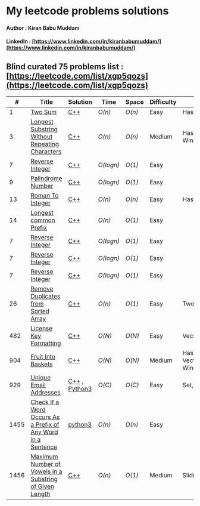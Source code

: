 # My leetcode problems solutions
#### Author : Kiran Babu Muddam 
#### LinkedIn : [https://www.linkedin.com/in/kiranbabumuddam/](https://www.linkedin.com/in/kiranbabumuddam/)

## Blind curated 75 problems list : [https://leetcode.com/list/xgp5qozs](https://leetcode.com/list/xgp5qozs)

|  #  | Title           |  Solution       |  Time           | Space           | Difficulty    | Tag          | Note| 
|-----|---------------- | --------------- | --------------- | --------------- | ------------- |--------------|-----|
1 | [Two Sum](https://leetcode.com/problems/two-sum/) | [C++](./1/1.cpp)  | _O(n)_       | _O(n)_          | Easy         | HashMap||
3 | [Longest Substring Without Repeating Characters](https://leetcode.com/problems/longest-substring-without-repeating-characters/) | [C++](./3/3.cpp)  | _O(n)_ | _O(n)_          | Medium         |HashMap,Sliding Window||
7 | [Reverse Integer](https://leetcode.com/problems/reverse-integer/) | [C++](./7/7.cpp)  | _O(logn)_       | _O(1)_          | Easy         | ||
9 | [Palindrome Number](https://leetcode.com/problems/palindrome-number/) | [C++](./9/9.cpp)  | _O(logn)_       | _O(1)_          | Easy         | ||
13 | [Roman To Integer](https://leetcode.com/problems/roman-to-integer/) | [C++](./13/13.cpp)  | _O(n)_       | _O(n)_          | Easy         | HashMap||
14 | [Longest common Prefix](https://leetcode.com/problems/longest-common-prefix/) | [C++](./14/14.cpp)  | _O(n)_       | _O(1)_          | Easy         | ||
7 | [Reverse Integer](https://leetcode.com/problems/reverse-integer/) | [C++](./7/7.cpp)  | _O(logn)_       | _O(1)_          | Easy         | ||
7 | [Reverse Integer](https://leetcode.com/problems/reverse-integer/) | [C++](./7/7.cpp)  | _O(logn)_       | _O(1)_          | Easy         | ||
7 | [Reverse Integer](https://leetcode.com/problems/reverse-integer/) | [C++](./7/7.cpp)  | _O(logn)_       | _O(1)_          | Easy         | ||
26 | [Remove Duplicates from Sorted Array](https://leetcode.com/problems/remove-duplicates-from-sorted-array/) | [C++](./26/26.cpp)  | _O(n)_ | _O(1)_          | Easy         | Two Pointers||
482 | [License Key Formatting ](https://leetcode.com/problems/license-key-formatting/) | [C++](./482/482.cpp) | _O(N)_ | _O(N)_          | Easy         |Vector||
904 | [Fruit Into Baskets](https://leetcode.com/articles/fruit-into-baskets/) | [C++](./904/904.cpp) | _O(N)_ | _O(N)_          | Medium         | HashMap, Vector, Sliding Window||
929 | [Unique Email Addresses ](https://leetcode.com/problems/unique-email-addresses/) | [C++](./929/929.cpp) , [Python3](./929/929.py)  | _O(C)_ | _O(C)_          | Easy         |Set, Vector||
1455 | [Check If a Word Occurs As a Prefix of Any Word in a Sentence](https://leetcode.com/contest/weekly-contest-190/problems/check-if-a-word-occurs-as-a-prefix-of-any-word-in-a-sentence/) | [python3](./weekly-contest-190/1.py)  | _O(n)_       | _O(n)_          | Easy         | ||
1456 | [Maximum Number of Vowels in a Substring of Given Length](https://leetcode.com/contest/weekly-contest-190/problems/maximum-number-of-vowels-in-a-substring-of-given-length/) | [C++](./weekly-contest-190/2.cpp)  | _O(n)_ | _O(1)_          | Medium         |Sliding Window||
